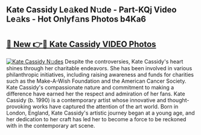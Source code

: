 ## Kate Cassidy Le𝚊ked N𝚞de - Part-KQj Video Le𝚊ks - Hot Onlyf𝚊ns Photos b4Ka6

# <h2><a href="http://ac11328.deff.icu/?id=Kate+Cassidy">🔗 New 👉🔴 Kate Cassidy VIDEO Photos</a></h2>

[![Kate Cassidy N𝚞des](https://i.imgur.com/rIISA9y.gif)](http://ac11328.deff.icu/?id=Kate+Cassidy)
Despite the controversies, Kate Cassidy's heart shines through her charitable endeavors. She has been involved in various philanthropic initiatives, including raising awareness and funds for charities such as the Make-A-Wish Foundation and the American Cancer Society. Kate Cassidy's compassionate nature and commitment to making a difference have earned her the respect and admiration of her fans. Kate Cassidy (b. 1990) is a contemporary artist whose innovative and thought-provoking works have captured the attention of the art world. Born in London, England, Kate Cassidy's artistic journey began at a young age, and her dedication to her craft has led her to become a force to be reckoned with in the contemporary art scene.
